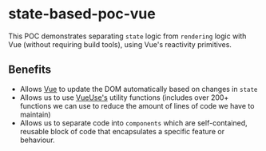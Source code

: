 # state-based-poc-vue

This POC demonstrates separating `state` logic from `rendering` logic with Vue (without requiring build tools), using Vue's reactivity primitives.

## Benefits

- Allows [Vue](https://vuejs.org/) to update the DOM automatically based on changes in `state`
- Allows us to use [VueUse's](https://vueuse.org/) utility functions (includes over 200+ functions we can use to reduce the amount of lines of code we have to maintain)
- Allows us to separate code into `components` which are self-contained, reusable block of code that encapsulates a specific feature or behaviour.
